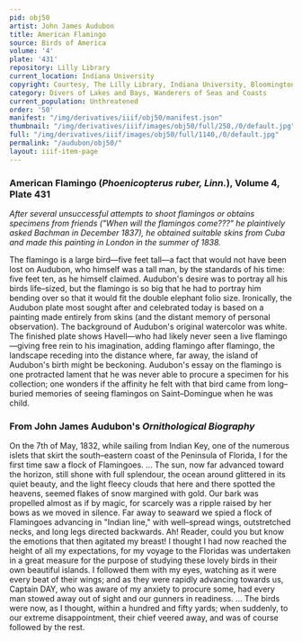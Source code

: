 ```yaml
---
pid: obj50
artist: John James Audubon
title: American Flamingo
source: Birds of America
volume: '4'
plate: '431'
repository: Lilly Library
current_location: Indiana University
copyright: Courtesy, The Lilly Library, Indiana University, Bloomington, Indiana
category: Divers of Lakes and Bays, Wanderers of Seas and Coasts
current_population: Unthreatened
order: '50'
manifest: "/img/derivatives/iiif/obj50/manifest.json"
thumbnail: "/img/derivatives/iiif/images/obj50/full/250,/0/default.jpg"
full: "/img/derivatives/iiif/images/obj50/full/1140,/0/default.jpg"
permalink: "/audubon/obj50/"
layout: iiif-item-page
---
```


### American Flamingo (_Phoenicopterus ruber, Linn._), Volume 4, Plate 431

_After several unsuccessful attempts to shoot flamingos or obtains specimens from friends ("When will the flamingos come???" he plaintively asked Bachman in December 1837), he obtained suitable skins from Cuba and made this painting in London in the summer of 1838._

The flamingo is a large bird—five feet tall—a fact that would not have been lost on Audubon, who himself was a tall man, by the standards of his time: five feet ten, as he himself claimed. Audubon's desire was to portray all his birds life–sized, but the flamingo is so big that he had to portray him bending over so that it would fit the double elephant folio size. Ironically, the Audubon plate most sought after and celebrated today is based on a painting made entirely from skins (and the distant memory of personal observation). The background of Audubon's original watercolor was white. The finished plate shows Havell—who had likely never seen a live flamingo—giving free rein to his imagination, adding flamingo after flamingo, the landscape receding into the distance where, far away, the island of Audubon's birth might be beckoning. Audubon's essay on the flamingo is one protracted lament that he was never able to procure a specimen for his collection; one wonders if the affinity he felt with that bird came from long–buried memories of seeing flamingos on Saint–Domingue when he was child.

### From John James Audubon's _Ornithological Biography_

On the 7th of May, 1832, while sailing from Indian Key, one of the numerous islets that skirt the south–eastern coast of the Peninsula of Florida, I for the first time saw a flock of Flamingoes. ... The sun, now far advanced toward the horizon, still shone with full splendour, the ocean around glittered in its quiet beauty, and the light fleecy clouds that here and there spotted the heavens, seemed flakes of snow margined with gold. Our bark was propelled almost as if by magic, for scarcely was a ripple raised by her bows as we moved in silence. Far away to seaward we spied a flock of Flamingoes advancing in "Indian line," with well–spread wings, outstretched necks, and long legs directed backwards. Ah! Reader, could you but know the emotions that then agitated my breast! I thought I had now reached the height of all my expectations, for my voyage to the Floridas was undertaken in a great measure for the purpose of studying these lovely birds in their own beautiful islands. I followed them with my eyes, watching as it were every beat of their wings; and as they were rapidly advancing towards us, Captain DAY, who was aware of my anxiety to procure some, had every man stowed away out of sight and our gunners in readiness. ... The birds were now, as I thought, within a hundred and fifty yards; when suddenly, to our extreme disappointment, their chief veered away, and was of course followed by the rest.

